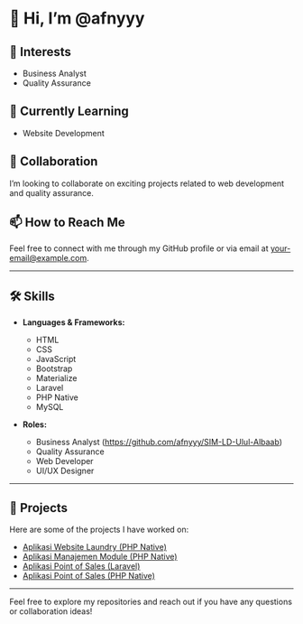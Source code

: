 # 👋 Hi, I’m @afnyyy

## 👀 Interests
- Business Analyst
- Quality Assurance

## 🌱 Currently Learning
- Website Development

## 💞️ Collaboration
I’m looking to collaborate on exciting projects related to web development and quality assurance.

## 📫 How to Reach Me
Feel free to connect with me through my GitHub profile or via email at [your-email@example.com](mailto:27afny@gmail.com).

---

## 🛠️ Skills
- **Languages & Frameworks:**
  - HTML
  - CSS
  - JavaScript
  - Bootstrap
  - Materialize
  - Laravel
  - PHP Native
  - MySQL

- **Roles:**
  - Business Analyst (https://github.com/afnyyy/SIM-LD-Ulul-Albaab)
  - Quality Assurance
  - Web Developer
  - UI/UX Designer

---

## 📂 Projects
Here are some of the projects I have worked on:

- [Aplikasi Website Laundry (PHP Native)](https://github.com/afnyyy/angkatan1_laundry)
- [Aplikasi Manajemen Module (PHP Native)](https://github.com/afnyyy/manajeman-module)
- [Aplikasi Point of Sales (Laravel)](https://github.com/afnyyy/ujikom_pos)
- [Aplikasi Point of Sales (PHP Native)](https://github.com/afnyyy/praujikom-pos)

---

Feel free to explore my repositories and reach out if you have any questions or collaboration ideas!
